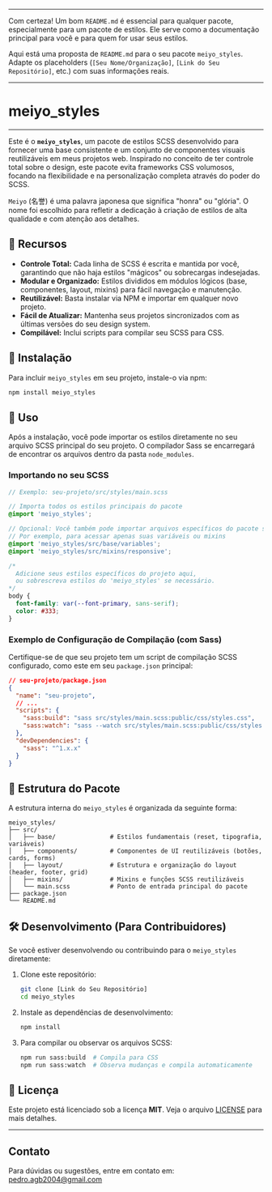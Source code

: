 -----

Com certeza\! Um bom `README.md` é essencial para qualquer pacote, especialmente para um pacote de estilos. Ele serve como a documentação principal para você e para quem for usar seus estilos.

Aqui está uma proposta de `README.md` para o seu pacote `meiyo_styles`. Adapte os placeholders (`[Seu Nome/Organização]`, `[Link do Seu Repositório]`, etc.) com suas informações reais.

-----

# meiyo\_styles

-----

Este é o **`meiyo_styles`**, um pacote de estilos SCSS desenvolvido para fornecer uma base consistente e um conjunto de componentes visuais reutilizáveis em meus projetos web. Inspirado no conceito de ter controle total sobre o design, este pacote evita frameworks CSS volumosos, focando na flexibilidade e na personalização completa através do poder do SCSS.

`Meiyo` (名誉) é uma palavra japonesa que significa "honra" ou "glória". O nome foi escolhido para refletir a dedicação à criação de estilos de alta qualidade e com atenção aos detalhes.

## 🌟 Recursos

  * **Controle Total:** Cada linha de SCSS é escrita e mantida por você, garantindo que não haja estilos "mágicos" ou sobrecargas indesejadas.
  * **Modular e Organizado:** Estilos divididos em módulos lógicos (base, componentes, layout, mixins) para fácil navegação e manutenção.
  * **Reutilizável:** Basta instalar via NPM e importar em qualquer novo projeto.
  * **Fácil de Atualizar:** Mantenha seus projetos sincronizados com as últimas versões do seu design system.
  * **Compilável:** Inclui scripts para compilar seu SCSS para CSS.

## 🚀 Instalação

Para incluir `meiyo_styles` em seu projeto, instale-o via npm:

```bash
npm install meiyo_styles
```

## 📝 Uso

Após a instalação, você pode importar os estilos diretamente no seu arquivo SCSS principal do seu projeto. O compilador Sass se encarregará de encontrar os arquivos dentro da pasta `node_modules`.

### Importando no seu SCSS

```scss
// Exemplo: seu-projeto/src/styles/main.scss

// Importa todos os estilos principais do pacote
@import 'meiyo_styles';

// Opcional: Você também pode importar arquivos específicos do pacote se precisar
// Por exemplo, para acessar apenas suas variáveis ou mixins
@import 'meiyo_styles/src/base/variables';
@import 'meiyo_styles/src/mixins/responsive';

/*
  Adicione seus estilos específicos do projeto aqui,
  ou sobrescreva estilos do 'meiyo_styles' se necessário.
*/
body {
  font-family: var(--font-primary, sans-serif);
  color: #333;
}
```

### Exemplo de Configuração de Compilação (com Sass)

Certifique-se de que seu projeto tem um script de compilação SCSS configurado, como este em seu `package.json` principal:

```json
// seu-projeto/package.json
{
  "name": "seu-projeto",
  // ...
  "scripts": {
    "sass:build": "sass src/styles/main.scss:public/css/styles.css",
    "sass:watch": "sass --watch src/styles/main.scss:public/css/styles.css"
  },
  "devDependencies": {
    "sass": "^1.x.x"
  }
}
```

## 📂 Estrutura do Pacote

A estrutura interna do `meiyo_styles` é organizada da seguinte forma:

```
meiyo_styles/
├── src/
│   ├── base/               # Estilos fundamentais (reset, tipografia, variáveis)
│   ├── components/         # Componentes de UI reutilizáveis (botões, cards, forms)
│   ├── layout/             # Estrutura e organização do layout (header, footer, grid)
│   ├── mixins/             # Mixins e funções SCSS reutilizáveis
│   └── main.scss           # Ponto de entrada principal do pacote
├── package.json
└── README.md
```

## 🛠 Desenvolvimento (Para Contribuidores)

Se você estiver desenvolvendo ou contribuindo para o `meiyo_styles` diretamente:

1.  Clone este repositório:
    ```bash
    git clone [Link do Seu Repositório]
    cd meiyo_styles
    ```
2.  Instale as dependências de desenvolvimento:
    ```bash
    npm install
    ```
3.  Para compilar ou observar os arquivos SCSS:
    ```bash
    npm run sass:build  # Compila para CSS
    npm run sass:watch  # Observa mudanças e compila automaticamente
    ```

## 📝 Licença

Este projeto está licenciado sob a licença **MIT**. Veja o arquivo [LICENSE](./LICENSE.md) para mais detalhes.

-----

## Contato

Para dúvidas ou sugestões, entre em contato em: pedro.agb2004@gmail.com

